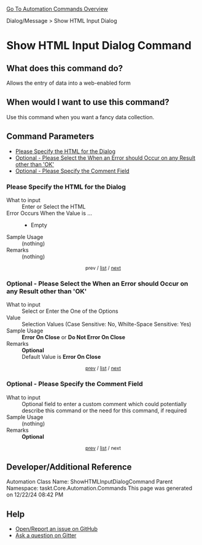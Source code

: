 <!--TITLE: Show HTML Input Dialog Command -->
<!-- SUBTITLE: a command in the Dialog/Message group. -->
[Go To Automation Commands Overview](/automation-commands.md)


Dialog/Message &gt; Show HTML Input Dialog


# Show HTML Input Dialog Command


## What does this command do?
Allows the entry of data into a web-enabled form


## When would I want to use this command?
Use this command when you want a fancy data collection.


<a id="param_list"></a>
## Command Parameters
- [Please Specify the HTML for the Dialog](#param_0)
- [Optional - Please Select the When an Error should Occur on any Result other than 'OK'](#param_1)
- [Optional - Please Specify the Comment Field](#param_2)


<a id="param_0"></a>
### Please Specify the HTML for the Dialog


<dl>
<dt>What to input</dt><dd>Enter or Select the HTML</dd>
<dt>Error Occurs When the Value is ...</dt><dd><ul>
<li>Empty</li>
</ul></dd>
<dt>Sample Usage</dt><dd>(nothing)</dd>
<dt>Remarks</dt><dd>(nothing)</dd>
</dl>




<div style="font-size: 90%; text-align: center">


prev / [list](#param_list) / [next](#param_1)


</div>


<a id="param_1"></a>
### Optional - Please Select the When an Error should Occur on any Result other than 'OK'


<dl>
<dt>What to input</dt><dd>Select or Enter the One of the Options</dd>
<dt>Value</dt><dd>Selection Values (Case Sensitive: No, Whilte-Space Sensitive: Yes)</dd>
<dt>Sample Usage</dt><dd><strong>Error On Close</strong> or  <strong>Do Not Error On Close</strong></dd>
<dt>Remarks</dt><dd><strong>Optional</strong><br>Default Value is <strong>Error On Close</strong></dd>
</dl>




<div style="font-size: 90%; text-align: center">


[prev](#param_1) / [list](#param_list) / [next](#param_2)


</div>


<a id="param_2"></a>
### Optional - Please Specify the Comment Field


<dl>
<dt>What to input</dt><dd>Optional field to enter a custom comment which could potentially describe this command or the need for this command, if required</dd>
<dt>Sample Usage</dt><dd>(nothing)</dd>
<dt>Remarks</dt><dd><strong>Optional</strong><br></dd>
</dl>




<div style="font-size: 90%; text-align: center">


[prev](#param_2) / [list](#param_list) / next


</div>


## Developer/Additional Reference
Automation Class Name: ShowHTMLInputDialogCommand
Parent Namespace: taskt.Core.Automation.Commands
This page was generated on 12/22/24 08:42 PM


## Help
- [Open/Report an issue on GitHub](https://github.com/rcktrncn/taskt/issues/new)
- [Ask a question on Gitter](https://gitter.im/taskt-rpa/Lobby)
